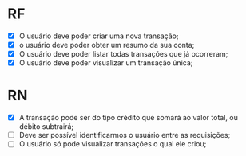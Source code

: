 # RF 
- [X] O usuário deve poder criar uma nova transação;
- [X] o usuário deve poder obter um resumo da sua conta;
- [X] O usuário deve poder listar todas transações que já ocorreram;
- [X] O usuário deve poder visualizar um transação única;

# RN
- [X] A transação pode ser do tipo crédito que somará ao valor total, ou débito subtrairá;
- [ ] Deve ser possível identificarmos o usuário entre as requisições;
- [ ] O usuário só pode visualizar transações o qual ele criou;